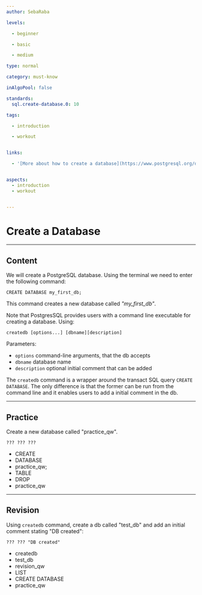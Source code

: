 ```yaml
---
author: SebaRaba

levels:

  - beginner

  - basic

  - medium

type: normal

category: must-know

inAlgoPool: false

standards:
  sql.create-database.0: 10

tags:

  - introduction

  - workout


links:

  - '[More about how to create a database](https://www.postgresql.org/docs/9.1/static/app-createdb.html){website}'


aspects:
  - introduction
  - workout


---
```


# Create a Database

---
## Content

We will create a PostgreSQL database. Using the terminal we need to enter the following command:
```
CREATE DATABASE my_first_db;
```
This command creates a new database called *"my_first_db"*.

Note that PostgresSQL provides users with a command line executable for creating a database. Using:
```
createdb [options...] [dbname][description]
```

Parameters:
- `options` command-line arguments, that the db accepts
- `dbname` database name
- `description` optional initial comment that can be added

The `createdb` command is a wrapper around the transact SQL query `CREATE DATABASE`. The only difference is that the former can be run from the command line and it enables users to add a initial comment in the db.

---
## Practice

Create a new database called "practice_qw".
```
??? ??? ???
```


* CREATE
* DATABASE
* practice_qw;
* TABLE
* DROP
* practice_qw

---
## Revision

Using `createdb` command, create a db called "test_db" and add an initial comment stating "DB created":
```
??? ??? "DB created"
```

* createdb
* test_db
* revision_qw
* LIST
* CREATE DATABASE
* practice_qw
 
 
